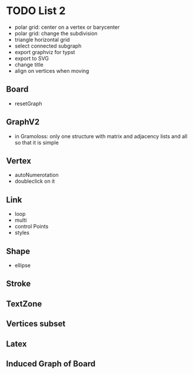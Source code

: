 # TODO List 2

- polar grid: center on a vertex or barycenter
- polar grid: change the subdivision
- triangle horizontal grid
- select connected subgraph
- export graphviz for typst
- export to SVG
- change title
- align on vertices when moving

## Board
- resetGraph

## GraphV2
- in Gramoloss: only one structure with matrix and adjacency lists and all so that it is simple

## Vertex
- autoNumerotation
- doubleclick on it

## Link
- loop
- multi
- control Points
- styles

## Shape
- ellipse

## Stroke

## TextZone

## Vertices subset

## Latex

## Induced Graph of Board


